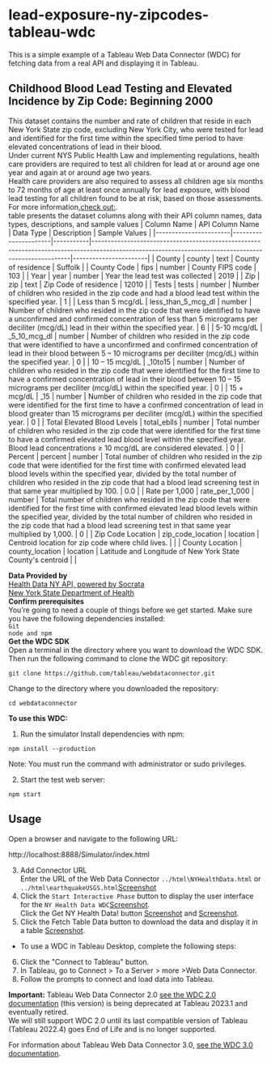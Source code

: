 # lead-exposure-ny-zipcodes-tableau-wdc
This is a simple example of a Tableau Web Data Connector (WDC) for fetching data from a real API and displaying it in Tableau.<br>

## Childhood Blood Lead Testing and Elevated Incidence by Zip Code: Beginning 2000

This dataset contains the number and rate of children that reside in each New York State zip code, excluding New York City, who were tested for lead and identified for the first time within the specified time period to have elevated concentrations of lead in their blood. <br>
Under current NYS Public Health Law and implementing regulations, health care providers are required to test all children for lead at or around age one year and again at or around age two years. <br>
Health care providers are also required to assess all children age six months to 72 months of age at least once annually for lead exposure, with blood lead testing for all children found to be at risk, based on those assessments. <br>For more information,[check out:](http://www.health.ny.gov/environmental/lead/).<br>
table presents the dataset columns along with their API column names, data types, descriptions, and sample values
| Column Name           | API Column Name      | Data Type | Description                                                                                                                                         | Sample Values         |
|-----------------------|----------------------|-----------|-----------------------------------------------------------------------------------------------------------------------------------------------------|-----------------------|
| County                | county               | text      | County of residence                                                                                                                                 | Suffolk               |
| County Code           | fips                 | number    | County FIPS code                                                                                                                                    | 103                   |
| Year                  | year                 | number    | Year the lead test was collected                                                                                                                    | 2019                  |
| Zip                   | zip                  | text      | Zip Code of residence                                                                                                                               | 12010                 |
| Tests                 | tests                | number    | Number of children who resided in the zip code and had a blood lead test within the specified year.                                                  | 1                     |
| Less than 5 mcg/dL   | less_than_5_mcg_dl  | number    | Number of children who resided in the zip code that were identified to have a unconfirmed and confirmed concentration of less than 5 micrograms per deciliter (mcg/dL) lead in their within the specified year. | 6                     |
| 5-10 mcg/dL          | _5_10_mcg_dl         | number    | Number of children who resided in the zip code that were identified to have a unconfirmed and confirmed concentration of lead in their blood between 5 – 10 micrograms per deciliter (mcg/dL) within the specified year.  | 0                     |
| 10 – 15 mcg/dL      | _10to15              | number    | Number of children who resided in the zip code that were identified for the first time to have a confirmed concentration of lead in their blood between 10 – 15 micrograms per deciliter (mcg/dL) within the specified year. | 0                     |
| 15 + mcg/dL          | _15                  | number    | Number of children who resided in the zip code that were identified for the first time to have a confirmed concentration of lead in blood greater than 15 micrograms per deciliter (mcg/dL) within the specified year.  | 0                     |
| Total Elevated Blood Levels | total_eblls | number    | Total number of children who resided in the zip code that were identified for the first time to have a confirmed elevated lead blood level within the specified year. Blood lead concentrations ≥ 10 mcg/dL are considered elevated. | 0                     |
| Percent               | percent              | number    | Total number of children who resided in the zip code that were identified for the first time with confirmed elevated lead blood levels within the specified year, divided by the total number of children who resided in the zip code that had a blood lead screening test in that same year multiplied by 100. | 0.0                   |
| Rate per 1,000       | rate_per_1_000       | number    | Total number of children who resided in the zip code that were identified for the first time with confirmed elevated lead blood levels within the specified year, divided by the total number of children who resided in the zip code that had a blood lead screening test in that same year multiplied by 1,000. | 0                     |
| Zip Code Location    | zip_code_location   | location  | Centroid location for zip code where child lives.                                                                                                    |                       |
| County Location      | county_location     | location  | Latitude and Longitude of New York State County's centroid                                                                                           |                       |

**Data Provided by**<br>
[Health Data NY API, powered by Socrata](https://www.opendatanetwork.com/dataset/health.data.ny.gov/d54z-enu8)<br>
[New York State Department of Health](https://health.data.ny.gov/Health/Childhood-Blood-Lead-Testing-and-Elevated-Incidenc/d54z-enu8/about_data)<br>
**Confirm prerequisites**<br>
You’re going to need a couple of things before we get started. Make sure you have the following dependencies installed:<br>
`Git`<br>
`node and npm`<br>
**Get the WDC SDK**<br>
Open a terminal in the directory where you want to download the WDC SDK.<br> Then run the following command to clone the WDC git repository:
```
git clone https://github.com/tableau/webdataconnector.git
```
Change to the directory where you downloaded the repository:<br>
```
cd webdataconnector
```
**To use this WDC:**
1. Run the simulator
Install dependencies with npm:
```
npm install --production
```
Note: You must run the command with administrator or sudo privileges.

2. Start the test web server:
```
npm start
```
## Usage

Open a browser and navigate to the following URL:

http://localhost:8888/Simulator/index.html

3. Add Connector URL <br>
Enter the URL of the Web Data Connector `../html\NYHealthData.html` or `../html\earthquakeUSGS.html`[Screenshot](./Screenshot/Screenshot%20(129).png)<br>
4. Click the `Start Interactive Phase` button to display the user interface for the `NY Health Data WDC`[Screenshot](./Screenshot/Screenshot%20(130).png).<br>
Click the Get NY Health Data! button [Screenshot](./Screenshot/Screenshot%20(131).png) and [Screenshot](./Screenshot/Screenshot%20(132).png). <br>
5. Click the Fetch Table Data button to download the data and display it in a table [Screenshot](./Screenshot/Screenshot%20(133).png). <br>
- To use a WDC in Tableau Desktop, complete the following steps:
6. Click the "Connect to Tableau" button.
7. In Tableau, go to Connect > To a Server > more >Web Data Connector.
8. Follow the prompts to connect and load data into Tableau.

**Important:** Tableau Web Data Connector 2.0 [see the WDC 2.0 documentation](https://tableau.github.io/webdataconnector/docs/wdc_use_in_tableau.html) (this version) is being deprecated at Tableau 2023.1 and eventually retired. <br>We will still support WDC 2.0 until its last compatible version of Tableau (Tableau 2022.4) goes End of Life and is no longer supported.

For information about Tableau Web Data Connector 3.0, [see the WDC 3.0 documentation](https://help.tableau.com/current/api/webdataconnector/en-us/index.html).

